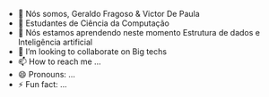 - 👋 Nós somos, Geraldo Fragoso & Victor De Paula
- 👀 Estudantes de Ciência da Computação
- 🌱 Nós estamos aprendendo neste momento Estrutura de dados e Inteligência artificial
- 💞️ I’m looking to collaborate on Big techs
- 📫 How to reach me ...
- 😄 Pronouns: ...
- ⚡ Fun fact: ...

<!---
Victor0Geraldo/Victor0Geraldo is a ✨ special ✨ repository because its `README.md` (this file) appears on your GitHub profile.
You can click the Preview link to take a look at your changes.
--->

